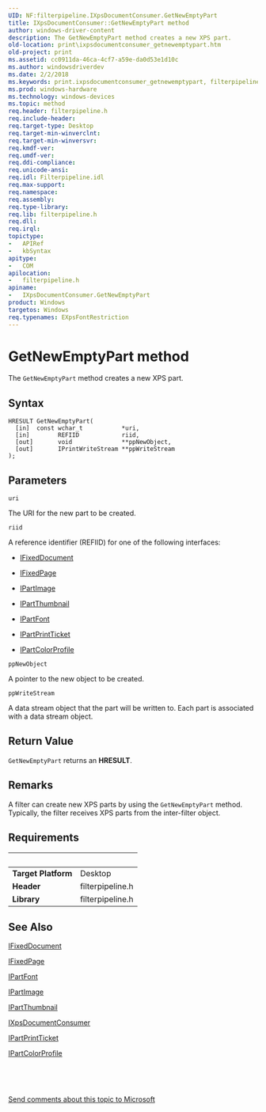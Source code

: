 ```yaml
---
UID: NF:filterpipeline.IXpsDocumentConsumer.GetNewEmptyPart
title: IXpsDocumentConsumer::GetNewEmptyPart method
author: windows-driver-content
description: The GetNewEmptyPart method creates a new XPS part.
old-location: print\ixpsdocumentconsumer_getnewemptypart.htm
old-project: print
ms.assetid: cc0911da-46ca-4cf7-a59e-da0d53e1d10c
ms.author: windowsdriverdev
ms.date: 2/2/2018
ms.keywords: print.ixpsdocumentconsumer_getnewemptypart, filterpipeline/IXpsDocumentConsumer::GetNewEmptyPart, GetNewEmptyPart, GetNewEmptyPart method [Print Devices], IXpsDocumentConsumer interface, filterpipeline_c4770528-f57a-4197-b60b-5b780d5e7752.xml, IXpsDocumentConsumer, GetNewEmptyPart method [Print Devices], IXpsDocumentConsumer::GetNewEmptyPart, IXpsDocumentConsumer interface [Print Devices], GetNewEmptyPart method
ms.prod: windows-hardware
ms.technology: windows-devices
ms.topic: method
req.header: filterpipeline.h
req.include-header: 
req.target-type: Desktop
req.target-min-winverclnt: 
req.target-min-winversvr: 
req.kmdf-ver: 
req.umdf-ver: 
req.ddi-compliance: 
req.unicode-ansi: 
req.idl: Filterpipeline.idl
req.max-support: 
req.namespace: 
req.assembly: 
req.type-library: 
req.lib: filterpipeline.h
req.dll: 
req.irql: 
topictype:
-	APIRef
-	kbSyntax
apitype:
-	COM
apilocation:
-	filterpipeline.h
apiname:
-	IXpsDocumentConsumer.GetNewEmptyPart
product: Windows
targetos: Windows
req.typenames: EXpsFontRestriction
---
```



# GetNewEmptyPart method
The <code>GetNewEmptyPart</code> method creates a new XPS part.

## Syntax

````
HRESULT GetNewEmptyPart(
  [in]  const wchar_t           *uri,
  [in]        REFIID            riid,
  [out]       void              **ppNewObject,
  [out]       IPrintWriteStream **ppWriteStream
);
````

## Parameters

`uri`

The URI for the new part to be created.

`riid`

A reference identifier (REFIID) for one of the following interfaces: 

<ul>
<li>

<a href="..\filterpipeline\nn-filterpipeline-ifixeddocument.md">IFixedDocument</a>


</li>
<li>

<a href="..\filterpipeline\nn-filterpipeline-ifixedpage.md">IFixedPage</a>


</li>
<li>

<a href="..\filterpipeline\nn-filterpipeline-ipartimage.md">IPartImage</a>


</li>
<li>

<a href="..\filterpipeline\nn-filterpipeline-ipartthumbnail.md">IPartThumbnail</a>


</li>
<li>

<a href="..\filterpipeline\nn-filterpipeline-ipartfont.md">IPartFont</a>


</li>
<li>

<a href="..\filterpipeline\nn-filterpipeline-ipartprintticket.md">IPartPrintTicket</a>


</li>
<li>

<a href="..\filterpipeline\nn-filterpipeline-ipartcolorprofile.md">IPartColorProfile</a>


</li>
</ul>

`ppNewObject`

A pointer to the new object to be created.

`ppWriteStream`

A data stream object that the part will be written to. Each part is associated with a data stream object.


## Return Value

<code>GetNewEmptyPart</code> returns an <b>HRESULT</b>.

## Remarks

A filter can create new XPS parts by using the <code>GetNewEmptyPart</code> method. Typically, the filter receives XPS parts from the inter-filter object.

## Requirements
| &nbsp; | &nbsp; |
| ---- |:---- |
| **Target Platform** | Desktop |
| **Header** | filterpipeline.h |
| **Library** | filterpipeline.h |

## See Also

<a href="..\filterpipeline\nn-filterpipeline-ifixeddocument.md">IFixedDocument</a>



<a href="..\filterpipeline\nn-filterpipeline-ifixedpage.md">IFixedPage</a>



<a href="..\filterpipeline\nn-filterpipeline-ipartfont.md">IPartFont</a>



<a href="..\filterpipeline\nn-filterpipeline-ipartimage.md">IPartImage</a>



<a href="..\filterpipeline\nn-filterpipeline-ipartthumbnail.md">IPartThumbnail</a>



<a href="..\filterpipeline\nn-filterpipeline-ixpsdocumentconsumer.md">IXpsDocumentConsumer</a>



<a href="..\filterpipeline\nn-filterpipeline-ipartprintticket.md">IPartPrintTicket</a>



<a href="..\filterpipeline\nn-filterpipeline-ipartcolorprofile.md">IPartColorProfile</a>



 

 

<a href="mailto:wsddocfb@microsoft.com?subject=Documentation%20feedback [print\print]:%20IXpsDocumentConsumer::GetNewEmptyPart method%20 RELEASE:%20(2/2/2018)&amp;body=%0A%0APRIVACY STATEMENT%0A%0AWe use your feedback to improve the documentation. We don't use your email address for any other purpose, and we'll remove your email address from our system after the issue that you're reporting is fixed. While we're working to fix this issue, we might send you an email message to ask for more info. Later, we might also send you an email message to let you know that we've addressed your feedback.%0A%0AFor more info about Microsoft's privacy policy, see http://privacy.microsoft.com/en-us/default.aspx." title="Send comments about this topic to Microsoft">Send comments about this topic to Microsoft</a>